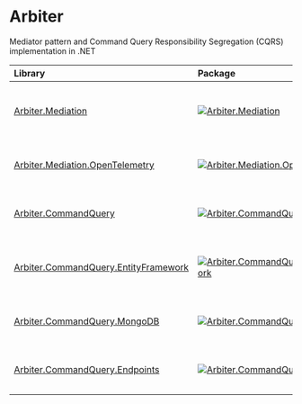 # Arbiter

Mediator pattern and Command Query Responsibility Segregation (CQRS) implementation in .NET

| Library                                                                                                      | Package                                                                                                                                                                                  | Description                                                       |
| :----------------------------------------------------------------------------------------------------------- | :--------------------------------------------------------------------------------------------------------------------------------------------------------------------------------------- | :---------------------------------------------------------------- |
| [Arbiter.Mediation](https://www.nuget.org/packages/Arbiter.Mediation/)                                       | [![Arbiter.Mediation](https://img.shields.io/nuget/v/Arbiter.Mediation.svg)](https://www.nuget.org/packages/Arbiter.Mediation/)                                                          | Lightweight and extensible implementation of the Mediator pattern |
| [Arbiter.Mediation.OpenTelemetry](https://www.nuget.org/packages/Arbiter.Mediation.OpenTelemetry/)           | [![Arbiter.Mediation.OpenTelemetry](https://img.shields.io/nuget/v/Arbiter.Mediation.OpenTelemetry.svg)](https://www.nuget.org/packages/Arbiter.Mediation.OpenTelemetry/)                | OpenTelemetry support for Arbiter.Mediation library               |
| [Arbiter.CommandQuery](https://www.nuget.org/packages/Arbiter.CommandQuery/)                                 | [![Arbiter.CommandQuery](https://img.shields.io/nuget/v/Arbiter.CommandQuery.svg)](https://www.nuget.org/packages/Arbiter.CommandQuery/)                                                 | Base package for Commands, Queries and Behaviors                  |
| [Arbiter.CommandQuery.EntityFramework](https://www.nuget.org/packages/Arbiter.CommandQuery.EntityFramework/) | [![Arbiter.CommandQuery.EntityFramework](https://img.shields.io/nuget/v/Arbiter.CommandQuery.EntityFramework.svg)](https://www.nuget.org/packages/Arbiter.CommandQuery.EntityFramework/) | Entity Framework Core handlers for the base Commands and Queries  |
| [Arbiter.CommandQuery.MongoDB](https://www.nuget.org/packages/Arbiter.CommandQuery.MongoDB/)                 | [![Arbiter.CommandQuery.MongoDB](https://img.shields.io/nuget/v/Arbiter.CommandQuery.MongoDB.svg)](https://www.nuget.org/packages/Arbiter.CommandQuery.MongoDB/)                         | Mongo DB handlers for the base Commands and Queries               |
| [Arbiter.CommandQuery.Endpoints](https://www.nuget.org/packages/Arbiter.CommandQuery.Endpoints/)             | [![Arbiter.CommandQuery.Endpoints](https://img.shields.io/nuget/v/Arbiter.CommandQuery.Endpoints.svg)](https://www.nuget.org/packages/Arbiter.CommandQuery.Endpoints/)                   | Minimal API endpoints for base Commands and Queries               |
